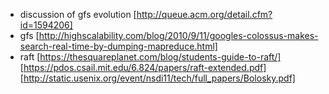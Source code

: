 
- discussion of gfs evolution [http://queue.acm.org/detail.cfm?id=1594206]
- gfs [http://highscalability.com/blog/2010/9/11/googles-colossus-makes-search-real-time-by-dumping-mapreduce.html]
- raft [https://thesquareplanet.com/blog/students-guide-to-raft/] [https://pdos.csail.mit.edu/6.824/papers/raft-extended.pdf] [http://static.usenix.org/event/nsdi11/tech/full_papers/Bolosky.pdf]